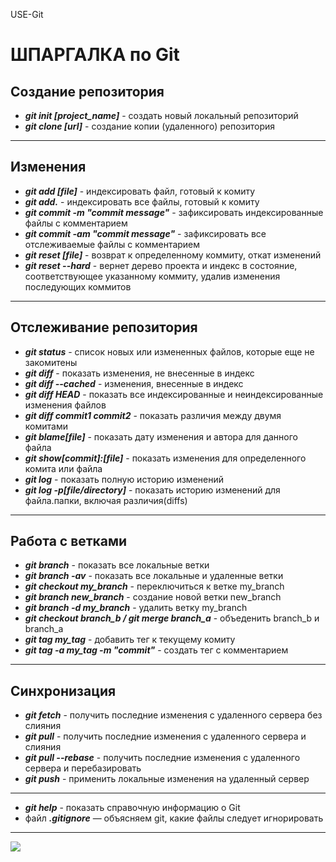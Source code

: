 USE-Git

# ШПАРГАЛКА по Git  

## Создание репозитория  
+ ***git init [project_name]*** - создать новый локальный репозиторий  
+ ***git clone [url]*** - создание копии (удаленного) репозитория
____
## Изменения 
+ ***git add [file]*** - индексировать файл, готовый к комиту    
+ ***git add.*** - индексировать все файлы, готовый к комиту  
+ ***git commit -m "commit message"*** - зафиксировать индексированные файлы с комментарием  
+ ***git commit -am "commit message"*** - зафиксировать все отслеживаемые файлы с комментарием   
+ ***git reset [file]*** - возврат к определенному коммиту, откат изменений
+ ***git reset --hard*** - вернет дерево проекта и индекс в состояние, соответствующее указанному коммиту, удалив изменения последующих коммитов
____
## Отслеживание репозитория  
+ ***git status*** - список новых или измененных файлов, которые еще не закомитены    
+ ***git diff*** - показать изменения, не внесенные в индекс  
+ ***git diff --cached*** - изменения, внесенные в индекс  
+ ***git diff HEAD*** - показать все индексированные и неиндексированные изменения файлов  
+ ***git diff commit1 commit2*** - показать различия между двумя комитами  
+ ***git blame[file]*** - показать дату изменения и автора для данного файла  
+ ***git show[commit]:[file]*** - показать изменения для определенного комита или файла  
+ ***git log*** - показать полную историю изменений  
+ ***git log -p[file/directory]*** - показать историю изменений для файла.папки, включая различия(diffs)  
____
## Работа с ветками      
+ ***git branch*** - показать все локальные ветки    
+ ***git branch -av*** - показать все локальные и удаленные ветки    
+ ***git checkout my_branch*** - переключиться к ветке my_branch     
+ ***git branch new_branch*** - создание новой ветки new_branch    
+ ***git branch -d my_branch*** - удалить ветку my_branch    
+ ***git checkout branch_b / git merge branch_a*** - объеденить branch_b и branch_a    
+ ***git tag my_tag*** - добавить тег к текущему комиту  
+ ***git tag -a my_tag -m "commit"*** -  cоздать тeг c комментарием    
____
## Синхронизация  
+ ***git fetch*** - получить последние изменения с удаленного сервера без слияния     
+ ***git pull*** - получить последние изменения с удаленного сервера и слияния    
+ ***git pull --rebase*** - получить последние изменения с удаленного сервера и перебазировать  
+ ***git push*** - применить локальные изменения на удаленный сервер    
____
+ ***git help*** - показать справочную информацию о Git  
+ файл ***.gitignore*** — объясняем git, какие файлы следует игнорировать  
____
![](https://github.com/Dv-nn/USE-Git/blob/main/git.jpg)  
